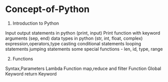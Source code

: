 # Concept-of-Python

1. Introduction to Python

Input output statements in python (print, input)
Print function with keyword arguments (sep, end)
data types in python (str, int, float, complex)
expression,operators,type casting
conditional statements
looping statements
jumping statements
some special functions - len, id, type, range

2. Functions
   
Syntax,Parameters
Lambda Function
map,reduce and filter Function
Global Keyword
return Keyword
